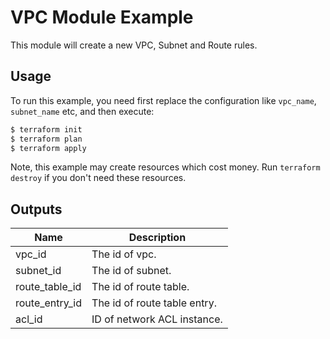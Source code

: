 # VPC Module Example

This module will create a new VPC, Subnet and Route rules.

## Usage

To run this example, you need first replace the configuration like `vpc_name`, `subnet_name` etc, and then execute:

```bash
$ terraform init
$ terraform plan
$ terraform apply
```

Note, this example may create resources which cost money. Run `terraform destroy` if you don't need these resources.

## Outputs

| Name | Description |
|------|-------------|
| vpc_id | The id of vpc. |
| subnet_id | The id of subnet. |
| route_table_id | The id of route table. |
| route_entry_id | The id of route table entry. |
| acl_id | ID of network ACL instance. |
